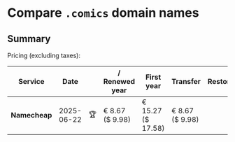 # Compare `.comics` domain names

## Summary

Pricing (excluding taxes):

| Service | Date |  | / Renewed year | First year | Transfer | Restoration |
|--|--|--|--|--|--|--|
| **Namecheap** | 2025-06-22 | 🏆 | € 8.67<br>($ 9.98) | € 15.27<br>($ 17.58) | € 8.67<br>($ 9.98) |  |
